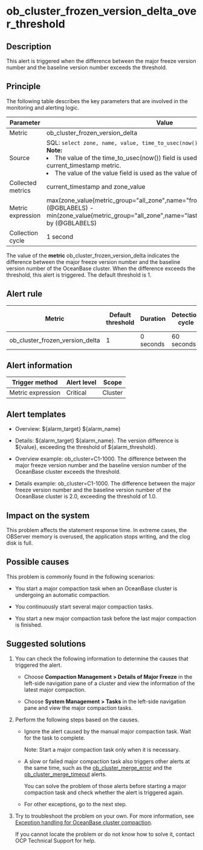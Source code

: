 ob_cluster_frozen_version_delta_over_threshold
===================================================================



**Description**
------------------------------------

This alert is triggered when the difference between the major freeze version number and the baseline version number exceeds the threshold.

Principle
------------------------------

The following table describes the key parameters that are involved in the monitoring and alerting logic.


|     Parameter     |                                                                                                                                                                                                               Value                                                                                                                                                                                                                |
|-------------------|------------------------------------------------------------------------------------------------------------------------------------------------------------------------------------------------------------------------------------------------------------------------------------------------------------------------------------------------------------------------------------------------------------------------------------|
| Metric            | ob_cluster_frozen_version_delta                                                                                                                                                                                                                                                                                                                                                                                                    |
| Source            | SQL:  ```select zone, name, value, time_to_usec(now()) from __all_zone; ``` </br> **Note:**  <li> The value of the time_to_usec(now()) field is used as the value of the current_timestamp metric.   </li><li> The value of the value field is used as the value of the zone_value metric. </li>   |
| Collected metrics | current_timestamp and zone_value                                                                                                                                                                                                                                                                                                                                                                                                   |
| Metric expression | max(zone_value{metric_group="all_zone",name="frozen_version",@LABELS}) by (@GBLABELS) - min(zone_value{metric_group="all_zone",name="last_merged_version",@LABELS}) by (@GBLABELS)                                                                                                                                                                                                                                                 |
| Collection cycle  | 1 second                                                                                                                                                                                                                                                                                                                                                                                                                           |



The value of the **metric** ob_cluster_frozen_version_delta indicates the difference between the major freeze version number and the baseline version number of the OceanBase cluster. When the difference exceeds the threshold, this alert is triggered. The default threshold is 1.

**Alert rule**
-----------------------------------



|             Metric              | Default threshold | Duration  | Detection cycle | Time before clearance |
|---------------------------------|-------------------|-----------|-----------------|-----------------------|
| ob_cluster_frozen_version_delta | 1                 | 0 seconds | 60 seconds      | 5 minutes             |



**Alert information**
------------------------------------------



|  Trigger method   | Alert level |  Scope  |
|-------------------|-------------|---------|
| Metric expression | Critical    | Cluster |



**Alert templates**
----------------------------------------

* Overview: \${alarm_target} ${alarm_name}



* Details: \${alarm_target} \${alarm_name}. The version difference is \${value}, exceeding the threshold of ${alarm_threshold}.



* Overview example: ob_cluster=C1-1000. The difference between the major freeze version number and the baseline version number of the OceanBase cluster exceeds the threshold.



* Details example: ob_cluster=C1-1000. The difference between the major freeze version number and the baseline version number of the OceanBase cluster is 2.0, exceeding the threshold of 1.0.






**Impact on the system**
---------------------------------------------

This problem affects the statement response time. In extreme cases, the OBServer memory is overused, the application stops writing, and the clog disk is full.

**Possible causes**
----------------------------------------

This problem is commonly found in the following scenarios:

* You start a major compaction task when an OceanBase cluster is undergoing an automatic compaction.



* You continuously start several major compaction tasks.



* You start a new major compaction task before the last major compaction is finished.






Suggested solutions
----------------------------------------

1. You can check the following information to determine the causes that triggered the alert.

   * Choose **Compaction Management \> Details of Major Freeze** in the left-side navigation pane of a cluster and view the information of the latest major compaction.



   * Choose **System Management \> Tasks** in the left-side navigation pane and view the major compaction tasks.






2. Perform the following steps based on the causes.

   * Ignore the alert caused by the manual major compaction task. Wait for the task to complete.

     Note: Start a major compaction task only when it is necessary.


   * A slow or failed major compaction task also triggers other alerts at the same time, such as the [ob_cluster_merge_error](../2.ob-alert/6.a-ob_cluster_merge_error-ob-cluster-merge-error-occurs.md) and the [ob_cluster_merge_timeout](../2.ob-alert/7.ob_cluster_merge_timeout-ob-cluster-merge-timeout.md) alerts.

     You can solve the problem of those alerts before starting a major compaction task and check whether the alert is triggered again.


   * For other exceptions, go to the next step.






3. Try to troubleshoot the problem on your own. For more information, see [Exception handling for OceanBase cluster compaction](../4.alarm-appendix/3.handle-oceanbase-cluster-merge-exceptions.md).

   If you cannot locate the problem or do not know how to solve it, contact OCP Technical Support for help.




